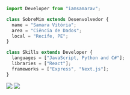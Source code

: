```js
import Developer from "iamsamarav";

class SobreMim extends Desenvolvedor {
  name = "Samara Vitória";
  area = "Ciência de Dados";
  local = "Recife, PE";
}

class Skills extends Developer {
  languages = ["JavaScript, Python and C#"];
  libraries = ["React"];
  frameworks = ["Express", "Next.js"];
}
```

<p align="left">
  <a href="#" alt="Gmail">
  <img src="https://img.shields.io/badge/-Gmail-FF0000?style=flat-square&labelColor=FF0000&logo=gmail&logoColor=white&link=LINK-DO-SEU-GMAIL" /></a>

  <a href="https://www.linkedin.com/in/iamsamarav/" alt="LinkedIn">
  <img src="https://img.shields.io/badge/-Linkedin-0e76a8?style=flat-square&logo=Linkedin&logoColor=white&link=LINK-DO-SEU-LINKEDIN" /></a>

</p>
